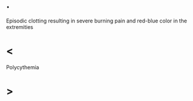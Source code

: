# .

Episodic clotting resulting in severe burning pain and red-blue color in the extremities

# <

Polycythemia

# >
